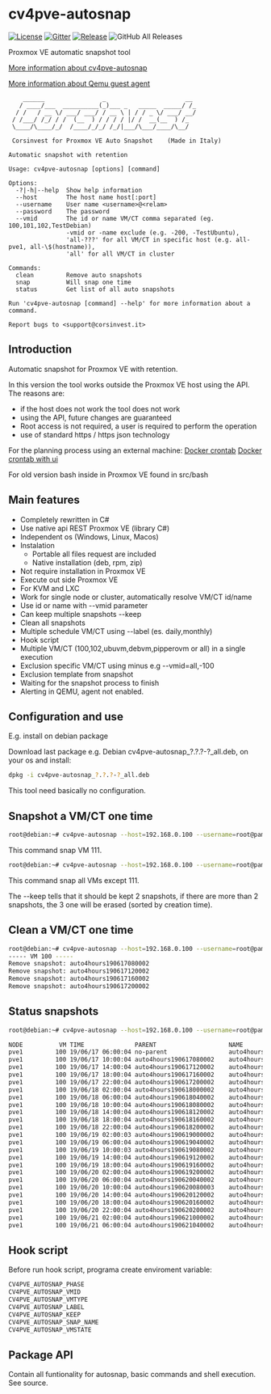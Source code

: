 # cv4pve-autosnap

[![License](https://img.shields.io/github/license/Corsinvest/cv4pve-autosnap.svg)](https://www.gnu.org/licenses/gpl-3.0.en.html)
[![Gitter](https://badges.gitter.im/Corsinvest/cv4pve-autosnap.svg)](https://gitter.im/Corsinvest/cv4pve-autosnap)
[![Release](https://img.shields.io/github/release/Corsinvest/cv4pve-autosnap.svg)](https://github.com/Corsinvest/cv4pve-autosnap/releases/latest)
![GitHub All Releases](https://img.shields.io/github/downloads/Corsinvest/cv4pve-autosnap/total.svg)

Proxmox VE automatic snapshot tool

[More information about cv4pve-autosnap](http://www.corsinvest.it/continuous-protection-data-proxmox-ve/)

[More information about Qemu guest agent](https://pve.proxmox.com/wiki/Qemu-guest-agent)

```text
    ______                _                      __
   / ____/___  __________(_)___ _   _____  _____/ /_
  / /   / __ \/ ___/ ___/ / __ \ | / / _ \/ ___/ __/
 / /___/ /_/ / /  (__  ) / / / / |/ /  __(__  ) /_
 \____/\____/_/  /____/_/_/ /_/|___/\___/____/\__/

 Corsinvest for Proxmox VE Auto Snapshot    (Made in Italy)

Automatic snapshot with retention

Usage: cv4pve-autosnap [options] [command]

Options:
  -?|-h|--help  Show help information
  --host        The host name host[:port]
  --username    User name <username>@<relam>
  --password    The password
  --vmid        The id or name VM/CT comma separated (eg. 100,101,102,TestDebian)
                -vmid or -name exclude (e.g. -200, -TestUbuntu),
                'all-???' for all VM/CT in specific host (e.g. all-pve1, all-\$(hostname)),
                'all' for all VM/CT in cluster

Commands:
  clean         Remove auto snapshots
  snap          Will snap one time
  status        Get list of all auto snapshots

Run 'cv4pve-autosnap [command] --help' for more information about a command.

Report bugs to <support@corsinvest.it>
```

## Introduction

Automatic snapshot for Proxmox VE with retention.

In this version the tool works outside the Proxmox VE host using the API. The reasons are:

* if the host does not work the tool does not work
* using the API, future changes are guaranteed
* Root access is not required, a user is required to perform the operation
* use of standard https / https json technology

For the planning process using an external machine:
[Docker crontab](https://hub.docker.com/r/willfarrell/crontab)
[Docker crontab with ui](https://hub.docker.com/r/alseambusher/crontab-ui)

For old version bash inside in Proxmox VE found in src/bash

## Main features

* Completely rewritten in C#
* Use native api REST Proxmox VE (library C#)
* Independent os (Windows, Linux, Macos)
* Instalation
  * Portable all files request are included
  * Native installation (deb, rpm, zip)
* Not require installation in Proxmox VE
* Execute out side Proxmox VE
* For KVM and LXC
* Work for single node or cluster, automatically resolve VM/CT id/name
* Use id or name with --vmid parameter
* Can keep multiple snapshots --keep
* Clean all snapshots
* Multiple schedule VM/CT using --label (es. daily,monthly)
* Hook script
* Multiple VM/CT (100,102,ubuvm,debvm,pipperovm or all) in a single execution
* Exclusion specific VM/CT using minus e.g --vmid=all,-100
* Exclusion template from snapshot
* Waiting for the snapshot process to finish
* Alerting in QEMU, agent not enabled.

## Configuration and use

E.g. install on debian package

Download last package e.g. Debian cv4pve-autosnap_?.?.?-?_all.deb, on your os and install:

```sh
dpkg -i cv4pve-autosnap_?.?.?-?_all.deb
```

This tool need basically no configuration.

## Snapshot a VM/CT one time

```sh
root@debian:~# cv4pve-autosnap --host=192.168.0.100 --username=root@pam --password=fagiano snap --vmid=111 --label='daily' --keep=2
```

This command snap VM 111.

```sh
root@debian:~# cv4pve-autosnap --host=192.168.0.100 --username=root@pam --password=fagiano snap --vmid="all,-111" --label='daily' --keep=2
```

This command snap all VMs except 111.

The --keep tells that it should be kept 2 snapshots, if there are more than 2 snapshots, the 3 one will be erased (sorted by creation time).

## Clean a VM/CT one time

```sh
root@debian:~# cv4pve-autosnap --host=192.168.0.100 --username=root@pam --password=fagiano clean --vmid=111 --label='daily' --keep=2
----- VM 100 -----
Remove snapshot: auto4hours190617080002
Remove snapshot: auto4hours190617120002
Remove snapshot: auto4hours190617160002
Remove snapshot: auto4hours190617200002
```

## Status snapshots

```sh
root@debian:~# cv4pve-autosnap --host=192.168.0.100 --username=root@pam --password=fagiano status --vmid=100

NODE          VM TIME              PARENT                    NAME                      DESCRIPTION               RAM
pve1         100 19/06/17 06:00:04 no-parent                 auto4hours190617080002    cv4pve-autosnap
pve1         100 19/06/17 10:00:04 auto4hours190617080002    auto4hours190617120002    cv4pve-autosnap
pve1         100 19/06/17 14:00:04 auto4hours190617120002    auto4hours190617160002    cv4pve-autosnap
pve1         100 19/06/17 18:00:04 auto4hours190617160002    auto4hours190617200002    cv4pve-autosnap
pve1         100 19/06/17 22:00:04 auto4hours190617200002    auto4hours190618000002    cv4pve-autosnap
pve1         100 19/06/18 02:00:04 auto4hours190618000002    auto4hours190618040002    cv4pve-autosnap
pve1         100 19/06/18 06:00:04 auto4hours190618040002    auto4hours190618080002    cv4pve-autosnap
pve1         100 19/06/18 10:00:04 auto4hours190618080002    auto4hours190618120002    cv4pve-autosnap
pve1         100 19/06/18 14:00:04 auto4hours190618120002    auto4hours190618160002    cv4pve-autosnap
pve1         100 19/06/18 18:00:04 auto4hours190618160002    auto4hours190618200002    cv4pve-autosnap
pve1         100 19/06/18 22:00:04 auto4hours190618200002    auto4hours190619000002    cv4pve-autosnap
pve1         100 19/06/19 02:00:03 auto4hours190619000002    auto4hours190619040002    cv4pve-autosnap
pve1         100 19/06/19 06:00:04 auto4hours190619040002    auto4hours190619080002    cv4pve-autosnap
pve1         100 19/06/19 10:00:03 auto4hours190619080002    auto4hours190619120002    cv4pve-autosnap
pve1         100 19/06/19 14:00:04 auto4hours190619120002    auto4hours190619160002    cv4pve-autosnap
pve1         100 19/06/19 18:00:04 auto4hours190619160002    auto4hours190619200002    cv4pve-autosnap
pve1         100 19/06/20 02:00:04 auto4hours190619200002    auto4hours190620040002    cv4pve-autosnap
pve1         100 19/06/20 06:00:04 auto4hours190620040002    auto4hours190620080003    cv4pve-autosnap
pve1         100 19/06/20 10:00:04 auto4hours190620080003    auto4hours190620120002    cv4pve-autosnap
pve1         100 19/06/20 14:00:04 auto4hours190620120002    auto4hours190620160002    cv4pve-autosnap
pve1         100 19/06/20 18:00:04 auto4hours190620160002    auto4hours190620200002    cv4pve-autosnap
pve1         100 19/06/20 22:00:04 auto4hours190620200002    auto4hours190621000002    cv4pve-autosnap
pve1         100 19/06/21 02:00:04 auto4hours190621000002    auto4hours190621040002    cv4pve-autosnap
pve1         100 19/06/21 06:00:04 auto4hours190621040002    auto4hours190621080002    cv4pve-autosnap
```

## Hook script

Before run hook script, programa create enviroment variable:

```sh
CV4PVE_AUTOSNAP_PHASE
CV4PVE_AUTOSNAP_VMID
CV4PVE_AUTOSNAP_VMTYPE
CV4PVE_AUTOSNAP_LABEL
CV4PVE_AUTOSNAP_KEEP
CV4PVE_AUTOSNAP_SNAP_NAME
CV4PVE_AUTOSNAP_VMSTATE
```

## Package API

Contain all funtionality for autosnap, basic commands and shell execution. See source.
